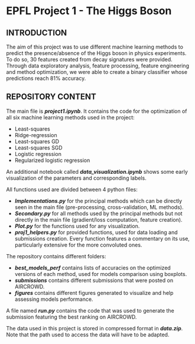 # EPFL Project 1 - The Higgs Boson

## INTRODUCTION

The aim of this project was to use different machine learning methods to predict the presence/absence of the Higgs boson in physics experiments. To do so, 30 features created from decay signatures were provided. Through data exploratory analysis, feature processing, feature engineering and method optimization, we were able to create a binary classifier whose predictions reach 81% accuracy.

## REPOSITORY CONTENT

The main file is ***project1.ipynb***. It contains the code for the optimization of all six machine learning methods used in the project:
- Least-squares
- Ridge-regression
- Least-squares GD
- Least-squares SGD
- Logistic regression
- Regularized logistic regression

An additional notebook called ***data_visualization.ipynb*** shows some early visualization of the parameters and corresponding labels.

All functions used are divided between 4 python files:
- ***Implementations.py*** for the principal methods which can be directly seen in the main file (pre-processing, cross-validation, ML methods).
- ***Secondary.py*** for all methods used by the principal methods but not directly in the main file (gradient/loss computation, feature creation).
- ***Plot.py*** for the functions used for any visualization.
- ***proj1_helpers.py*** for provided functions, used for data loading and submissions creation.
Every function features a commentary on its use, particularly extensive for the more convoluted ones.

The repository contains different folders: 
- ***best_models_perf*** contains lists of accuracies on the optimized versions of each method, used for models comparison using boxplots.
- ***submissions*** contains different submissions that were posted on AIRCROWD.
- ***figures*** contains different figures generated to visualize and help assessing models performance.

A file named ***run.py*** contains the code that was used to generate the submission featuring the best ranking on AIRCROWD.

The data used in this project is stored in compressed format in ***data.zip***. Note that the path used to access the data will have to be adapted.
